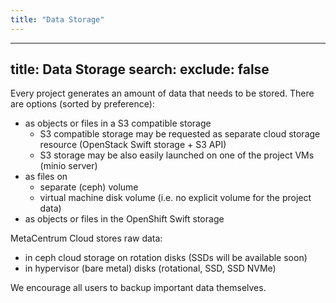 ```yaml
---
title: "Data Storage"
---
```

---

title: Data Storage
search:
  exclude: false
---
Every project generates an amount of data that needs to be stored. There are options (sorted by preference):

- as objects or files in a S3 compatible storage
    - S3 compatible storage may be requested as separate cloud storage resource (OpenStack Swift storage + S3 API)
    - S3 storage may be also easily launched on one of the project VMs (minio server)
- as files on
    - separate (ceph) volume
    - virtual machine disk volume (i.e. no explicit volume for the project data)
- as objects or files in the OpenShift Swift storage

MetaCentrum Cloud stores raw data:

- in ceph cloud storage on rotation disks (SSDs will be available soon)
- in hypervisor (bare metal) disks (rotational, SSD, SSD NVMe)

We encourage all users to backup important data themselves.
